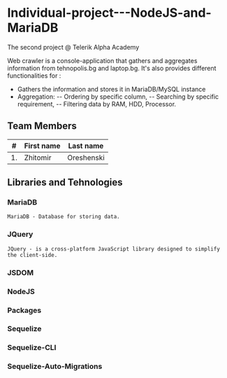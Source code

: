 # Individual-project---NodeJS-and-MariaDB
The second project @ Telerik Alpha Academy

Web crawler is a console-application that gathers and aggregates information from tehnopolis.bg and laptop.bg. It's also provides different
functionalities for :

- Gathers the information and stores it in MariaDB/MySQL instance
- Aggregation:
	-- Ordering by specific column, 
	-- Searching  by specific requirement,
	-- Filtering data by RAM, HDD, Processor.
	
	
## Team Members

| #        | First name | Last name  |       
| -------- | --------- 	| ---------- |
| 1.	   | Zhitomir  	| Oreshenski |


## Libraries and Tehnologies

### MariaDB 

	MariaDB - Database for storing data.

### JQuery

	JQuery - is a cross-platform JavaScript library designed to simplify the client-side.

### JSDOM

### NodeJS

### Packages

### Sequelize

### Sequelize-CLI

### Sequelize-Auto-Migrations


